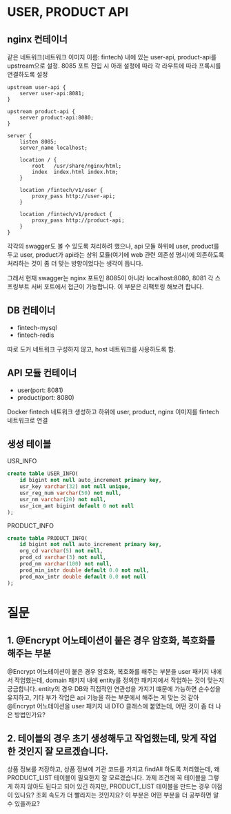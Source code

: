 # USER, PRODUCT API

## nginx 컨테이너
같은 네트워크(네트워크 이미지 이름: fintech) 내에 있는 user-api, product-api를 upstream으로 설정.
8085 포트 진입 시 아래 설정에 따라 각 라우트에 따라 프록시를 연결하도록 설정

```text
upstream user-api {
    server user-api:8081;
}

upstream product-api {
    server product-api:8080;
}

server {
    listen 8085;
    server_name localhost;

    location / {
        root   /usr/share/nginx/html;
        index  index.html index.htm;
    }

    location /fintech/v1/user {
        proxy_pass http://user-api;
    }

    location /fintech/v1/product {
        proxy_pass http://product-api;
    }
}
```

각각의 swagger도 볼 수 있도록 처리하려 했으나,
api 모듈 하위에 user, product를 두고 user, product가 api라는 상위 모듈(여기에 web 관련 의존성 명시)에 의존하도록 처리하는 것이 좀 더 맞는 방향이었다는 생각이 듭니다.

그래서 현재 swagger는 nginx 포트인 8085이 아니라  localhost:8080, 8081 각 스프링부트 서버 포트에서 접근이 가능합니다.
이 부분은 리팩토링 해보려 합니다.


## DB 컨테이너
- fintech-mysql
- fintech-redis

따로 도커 네트워크 구성하지 않고, host 네트워크를 사용하도록 함.

## API 모듈 컨테이너
- user(port: 8081)
- product(port: 8080)

Docker fintech 네트워크 생성하고
하위에 user, product, nginx 이미지를 fintech 네트워크로 연결

## 생성 테이블

USR_INFO
```sql
create table USER_INFO(
    id bigint not null auto_increment primary key,
    usr_key varchar(32) not null unique,
    usr_reg_num varchar(50) not null,
    usr_nm varchar(20) not null,
    usr_icm_amt bigint default 0 not null
);
```

PRODUCT_INFO
```sql
create table PRODUCT_INFO(
    id bigint not null auto_increment primary key,
    org_cd varchar(5) not null,
    prod_cd varchar(3) not null,
    prod_nm varchar(100) not null,
    prod_min_intr double default 0.0 not null,
    prod_max_intr double default 0.0 not null
);
```

# 질문
## 1. @Encrypt 어노테이션이 붙은 경우 암호화, 복호화를 해주는 부분
@Encrypt 어노테이션이 붙은 경우 암호화, 복호화를 해주는 부분을 user 패키지 내에서 작업했는데, domain 패키지 내에 entity를 정의한 패키지에서 작업하는 것이 맞는지 궁금합니다.
entity의 경우 DB와 직접적인 연관성을 가지기 떄문에 가능하면 순수성을 유지하고,
기타 부가 작업은 api 기능을 하는 부분에서 해주는 게 맞는 것 같아 @Encrypt 어노테이션을 user 패키지 내 DTO 클래스에 붙였는데,
어떤 것이 좀 더 나은 방법인가요?

## 2. 테이블의 경우 초기 생성해두고 작업했는데, 맞게 작업한 것인지 잘 모르겠습니다.
상품 정보를 저장하고, 상품 정보에 기관 코드를 가지고 findAll 하도록 처리했는데, 왜 PRODUCT_LIST 테이블이 필요한지 잘 모르겠습니다.
과제 조건에 꼭 테이블을 그렇게 하지 않아도 된다고 되어 있긴 하지만, PRODUCT_LIST 테이블을 만드는 경우 이점이 있나요? 조회 속도가 더 빨라지는 것인지요? 이 부분은 어떤 부분을 더 공부하면 알 수 있을까요?

